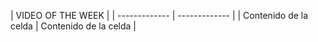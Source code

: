 |   VIDEO OF THE WEEK                             |
| ------------- | ------------- |
| Contenido de la celda  | Contenido de la celda  |
